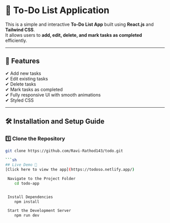 # 📌 To-Do List Application

This is a simple and interactive **To-Do List App** built using **React.js** and **Tailwind CSS**.  
It allows users to **add, edit, delete, and mark tasks as completed** efficiently.

---

## 🚀 Features
✔ Add new tasks  
✔ Edit existing tasks  
✔ Delete tasks  
✔ Mark tasks as completed    
✔ Fully responsive UI with smooth animations  
✔ Styled CSS  

---

## 🛠️ Installation and Setup Guide

### **1️⃣ Clone the Repository**
```sh
git clone https://github.com/Ravi-Rathod143/todo.git

```sh
## Live Demo 🚀
[Click here to view the app](https://todoso.netlify.app/)

 Navigate to the Project Folder
    cd todo-app


 Install Dependencies
    npm install

 Start the Development Server
    npm run dev

